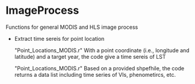# ImageProcess

Functions for general MODIS and HLS image process

- Extract time sereis for point location

  "Point_Locations_MODIS.r"
    With a point coordinate (i.e., longitude and latitude) and a target year, the code give a time sereis of LST
    
  "Point_Locations_MODIS.r"
    Based on a provided shpefhile, the code returns a data list including time series of VIs, phenometircs, etc.    
